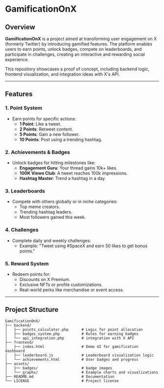 # GamificationOnX

##  **Overview**
**GamificationOnX** is a project aimed at transforming user engagement on X (formerly Twitter) by introducing gamified features. The platform enables users to earn points, unlock badges, compete on leaderboards, and participate in challenges, creating an interactive and rewarding social experience.

This repository showcases a proof of concept, including backend logic, frontend visualization, and integration ideas with X's API.

---

##  **Features**
### 1. **Point System**
   - Earn points for specific actions:
     - **1 Point**: Like a tweet.
     - **2 Points**: Retweet content.
     - **5 Points**: Gain a new follower.
     - **10 Points**: Post using a trending hashtag.

### 2. **Achievements & Badges**
   - Unlock badges for hitting milestones like:
     - **Engagement Guru**: Your thread gains 10k+ likes.
     - **100K Views Club**: A tweet reaches 100k impressions.
     - **Hashtag Master**: Trend a hashtag in a day.

### 3. **Leaderboards**
   - Compete with others globally or in niche categories:
     - Top meme creators.
     - Trending hashtag leaders.
     - Most followers gained this week.

### 4. **Challenges**
   - Complete daily and weekly challenges:
     - Example: "Tweet using #SpaceX and earn 50 likes to get bonus points."

### 5. **Reward System**
   - Redeem points for:
     - Discounts on X Premium.
     - Exclusive NFTs or profile customizations.
     - Real-world perks like merchandise or event access.

---

## **Project Structure**
```plaintext
GamificationOnX/
├── backend/
│   ├── points_calculator.php      # Logic for point allocation
│   ├── badges_system.php          # Rules for earning badges
│   └── api_integration.php        # integration with X API
├── frontend/
│   ├── index.html                 # Demo UI for gamification dashboard
│   ├── leaderboard.js             # Leaderboard visualization logic
│   └── achievements.html          # User badges and progress
├── assets/
│   ├── badges/                    # badge images
│   └── graphs/                    # Example charts and visualizations
├── README.md                      # Documentation
└── LICENSE                        # Project license
